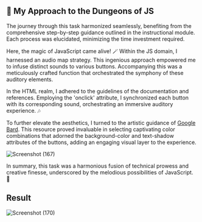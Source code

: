 ## 🎵 My Approach to the Dungeons of JS

The journey through this task harmonized seamlessly, benefiting from the comprehensive step-by-step guidance outlined in the instructional module. Each process was elucidated, minimizing the time investment required. 

Here, the magic of JavaScript came alive! 🪄 Within the JS domain, I harnessed an audio map strategy. This ingenious approach empowered me to infuse distinct sounds to various buttons. Accompanying this was a meticulously crafted function that orchestrated the symphony of these auditory elements.

In the HTML realm, I adhered to the guidelines of the documentation and references. Employing the 'onclick' attribute, I synchronized each button with its corresponding sound, orchestrating an immersive auditory experience. 🎶

To further elevate the aesthetics, I turned to the artistic guidance of [Google Bard](https://bard.google.com/). This resource proved invaluable in selecting captivating color combinations that adorned the background-color and text-shadow attributes of the buttons, adding an engaging visual layer to the experience.


![Screenshot (167)](https://github.com/aloukikjoshi/technity-tasks/assets/119406434/dcfda5a9-d8f7-4946-886a-bf6d333b513c)



In summary, this task was a harmonious fusion of technical prowess and creative finesse, underscored by the melodious possibilities of JavaScript. 🌟

## Result

![Screenshot (170)](https://github.com/aloukikjoshi/technity-tasks/assets/119406434/9f968fa3-3ac8-47a6-b884-47cfc08a3963)

